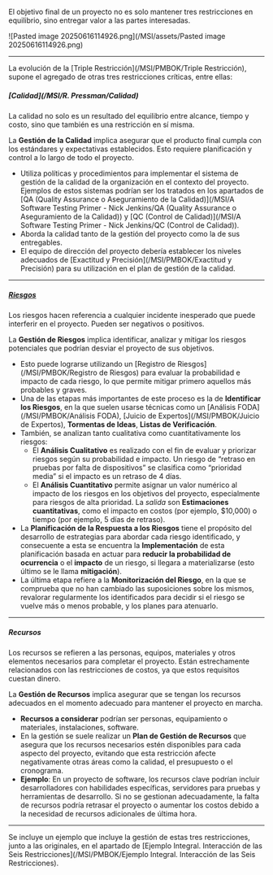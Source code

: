 El objetivo final de un proyecto no es solo mantener tres restricciones en equilibrio, sino entregar valor a las partes interesadas.

![Pasted image 20250616114926.png](/MSI/assets/Pasted image 20250616114926.png)
****
La evolución de la [Triple Restricción](/MSI/PMBOK/Triple Restricción), supone el agregado de otras tres restricciones críticas, entre ellas:
##### **[Calidad](/MSI/R. Pressman/Calidad)**
La calidad no solo es un resultado del equilibrio entre alcance, tiempo y costo, sino que también es una restricción en sí misma. 

La **Gestión de la Calidad** implica asegurar que el producto final cumpla con los estándares y expectativas establecidos. Esto requiere planificación y control a lo largo de todo el proyecto.

- Utiliza políticas y procedimientos para implementar el sistema de gestión de la calidad de la organización en el contexto del proyecto. Ejemplos de estos sistemas podrían ser los tratados en los apartados de [QA (Quality Assurance o Aseguramiento de la Calidad)](/MSI/A Software Testing Primer - Nick Jenkins/QA (Quality Assurance o Aseguramiento de la Calidad)) y [QC (Control de Calidad)](/MSI/A Software Testing Primer - Nick Jenkins/QC (Control de Calidad)).
- Aborda la calidad tanto de la gestión del proyecto como la de sus entregables.
- El equipo de dirección del proyecto debería establecer los niveles adecuados de [Exactitud y Precisión](/MSI/PMBOK/Exactitud y Precisión) para su utilización en el plan de gestión de la calidad.
****
##### **[Riesgos](/MSI/PMBOK/Riesgos)**
Los riesgos hacen referencia a cualquier incidente inesperado que puede interferir en el proyecto. Pueden ser negativos o positivos.

La **Gestión de Riesgos** implica identificar, analizar y mitigar los riesgos potenciales que podrían desviar el proyecto de sus objetivos. 

- Esto puede lograrse utilizando un [Registro de Riesgos](/MSI/PMBOK/Registro de Riesgos) para evaluar la probabilidad e impacto de cada riesgo, lo que permite mitigar primero aquellos más probables y graves.
- Una de las etapas más importantes de este proceso es la de **Identificar los Riesgos**, en la que suelen usarse técnicas como un [Análisis FODA](/MSI/PMBOK/Análisis FODA), [Juicio de Expertos](/MSI/PMBOK/Juicio de Expertos), **Tormentas de Ideas**, **Listas de Verificación**.
- También, se analizan tanto cualitativa como cuantitativamente los riesgos:
	- El **Análisis Cualitativo** es realizado con el fin de evaluar y priorizar riesgos según su probabilidad e impacto. Un riesgo de “retraso en pruebas por falta de dispositivos” se clasifica como “prioridad media” si el impacto es un retraso de 4 días.
	- El **Análisis Cuantitativo** permite asignar un valor numérico al impacto de los riesgos en los objetivos del proyecto, especialmente para riesgos de alta prioridad. La *salida* son **Estimaciones cuantitativas**, como el impacto en costos (por ejemplo, $10,000) o tiempo (por ejemplo, 5 días de retraso).
- La **Planificación de la Respuesta a los Riesgos** tiene el propósito del desarrollo de estrategias para abordar cada riesgo identificado, y consecuente a esta se encuentra la **Implementación** de esta planificación basada en actuar para **reducir la probabilidad de ocurrencia** o el **impacto** de un riesgo, si llegara a materializarse (esto último se le llama **mitigación**).
- La última etapa refiere a la **Monitorización del Riesgo**, en la que se comprueba que no han cambiado las suposiciones sobre los mismos, revalorar regularmente los identificados para decidir si el riesgo se vuelve más o menos probable, y los planes para atenuarlo.
****
##### **Recursos**
Los recursos se refieren a las personas, equipos, materiales y otros elementos necesarios para completar el proyecto. Están estrechamente relacionados con las restricciones de costos, ya que estos requisitos cuestan dinero. 

La **Gestión de Recursos** implica asegurar que se tengan los recursos adecuados en el momento adecuado para mantener el proyecto en marcha.

- **Recursos a considerar** podrían ser personas, equipamiento o materiales, instalaciones, software.
- En la gestión se suele realizar un **Plan de Gestión de Recursos** que asegura que los recursos necesarios estén disponibles para cada aspecto del proyecto, evitando que esta restricción afecte negativamente otras áreas como la calidad, el presupuesto o el cronograma.
- **Ejemplo**: En un proyecto de software, los recursos clave podrían incluir desarrolladores con habilidades específicas, servidores para pruebas y herramientas de desarrollo. Si no se gestionan adecuadamente, la falta de recursos podría retrasar el proyecto o aumentar los costos debido a la necesidad de recursos adicionales de última hora.
****
Se incluye un ejemplo que incluye la gestión de estas tres restricciones, junto a las originales, en el apartado de [Ejemplo Integral. Interacción de las Seis Restricciones](/MSI/PMBOK/Ejemplo Integral. Interacción de las Seis Restricciones).